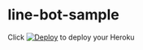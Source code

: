 # line-bot-sample
Click [![Deploy](https://www.herokucdn.com/deploy/button.svg)](https://heroku.com/deploy) to deploy your Heroku
